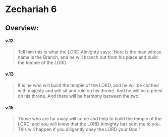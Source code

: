 # Zechariah 6

## Overview:


#### v.12
>Tell him this is what the LORD Almighty says: 'Here is the man whose name is the Branch, and he will branch out from his place and build the temple of the LORD.



#### v.13
>It is he who will build the temple of the LORD, and he will be clothed with majesty and will sit and rule on his throne. And he will be a priest on his throne. And there will be harmony between the two.'



#### v.15
>Those who are far away will come and help to build the temple of the LORD, and you will know that the LORD Almighty has sent me to you. This will happen if you diligently obey the LORD your God."



